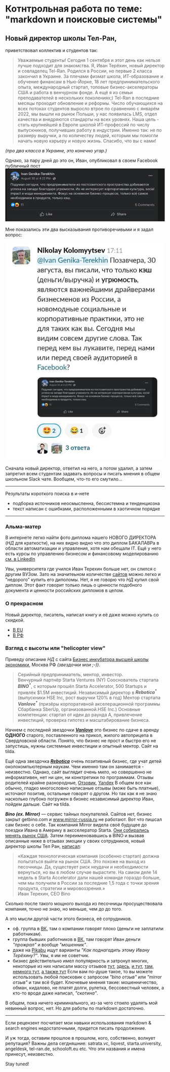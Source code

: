# Котнтрольная работа по теме: "markdown и поисковые системы"

## Новый директор школы Тел-Ран,

приветствовал коллектив и студентов так:
> Уважаемые студенты!
> Сегодня 1 сентября и этот день как нельзя лучше подходит для знакомства.
> Я, Иван Терёхин, новый директор и совладелец Tel-Ran. Родился в России, но первые 2 класса закончил в Украине. За плечами физмат школа, ИТ-образование и обучение финансам в Нью-Йорке, 18 лет предпринимательского опыта, международный стартап, топовые бизнес-акселераторы США и работа в венчурном фонде. А ещё я из семьи преподавателей в нескольких поколениях;)
> Tel-Ran в последние месяцы проходит обновление и реформы. Число обучающихся на всех потоках студентов выросло втрое по сравнению с январём 2022, мы вышли на рынок Польши, у нас появилась LMS, отдел качества и внедряются стандарты на всех уровнях. Наша цель - стать крупнейшей в Европе школой ИТ-профессий по числу выпускников, получивших работу в индустрии. Именно так: не по размеру выручки, а по количеству людей, которым мы помогли начать новую карьеру и новую жизнь.
> Спасибо, что вы с нами!

*(про два класса в Украине, это конечно угар.)*

Однако, за пару дней до это он, Иван, опубликовал в своем Facebook публичный пост  
![публичный пост](/Screenshot_2022-09-01.png)

Мне показались эти два высказывания противоречивыми и я задал вопрос:  

![вопрос из Slack](/2022-09-02_11.43.31.jpg)

Сначала новый директор, ответил на него, а потом удалил, а затем запретил всем студентам задавать вопросы и писать мнения в общем школьном Slack чате. Вообщем, что-то его смутило...

---

Результаты короткого поиска в и-нете

- подборка источников неосмысленна, бессистемна и тенденциозна
- текст написан с ошибками, расположенными в хаотичном порядке

---

### Альма-матер

В интернете легко найти фото диплома нашего НОВОГО ДИРЕКТОРА (*НД* для краткости), на них видно видно что это диплом БАКАЛАВРа в области автоматизации и управления, хотя нам обещали IT. Ещё у него есть курсы по управлению бизнесом и финансовому моделированию [см. в LinkedIn](https://www.linkedin.com/in/ivan-genika-terekhin-1614a0111/)
  
Увы, университета где учился Иван Терехин больше нет, он слился с другим ВУЗом. Зато на значитеьном количестве [сайтов](https://www.google.com/search?q=%D1%83%D0%BD%D0%B8%D0%B2%D0%B5%D1%80%D1%81%D0%B8%D1%82%D0%B5%D1%82+%D0%B8%D0%BD%D0%B6%D0%B5%D0%BD%D0%B5%D1%80%D0%BD%D0%BE%D0%B9+%D1%8D%D0%BA%D0%BE%D0%BB%D0%BE%D0%B3%D0%B8%D0%B8+%D0%B4%D0%B8%D0%BF%D0%BB%D0%BE%D0%BC) можно легко и "недорого" купить его диполомы. Нет, я не говорю что *НД* купил свой диплом. Этот факт говорит только лишь о ценности подобного документа и ценности российских дипломов в целом.

### О прекрасном

Новый директор, писатель, написал книгу и её даже можно купить со скидкой.

- [В EU](https://domknigi.eu/catalog/knigi/ekonomika-biznes/delovaya-literatura-pravo-psikhologiya/beskonechnyy-startap/)  
- [В РФ](https://www.labirint.ru/books/816373/)

### Взгляд с высоты или "helicopter view"

Приведу описание *НД* с сайта [Бизнес инкубатора выcшей школы экономики](https://inc.hse.ru/tpost/7b988emoys-ivan-teryohin), Москва РФ *(звездочки мои ;-))*.
> Серийный предприниматель, ментор, инвестор.  
> Венчурный партнёр Starta Ventures (NY)
> Сооснователь стартапа ***BINO<sup>\*</sup>***, с которым прошёл Starta Accelerator, 500 Startups и привлёк $1.5M инвестиций. Независимый директор в ***Rebotica<sup>\*</sup>*** (выпускники HSE Inc, рост выручки 120% в год)
> Ментор стартапа ***Vanlove<sup>\*</sup>*** (призёры корпоративной акселерационной программы Сбарбанка  SberUp, организованной.HSE Inc.)
> Основные компетенции: стартап от идеи до раунда А, привлечение инвестиций, проверка гипотез и масштабирование бизнеса.

Начнем с последней звездочки ***[Vanlove](https://van-l.ru/#)*** это бизнес по сдаче в аренду **ОДНОГО** старого, поставленного на прикол, жилого автоприцепа в Свердловской области. Понято, что бизнес не прост и быстро его не запустишь, нужны системные инвестиции и опытный ментор. Сайт на tilda.

Ещё одна звездочка ***[Rebotica](https://rebotica.ru/)*** очень позитивный бизнес, где учат детей околокомпьютерным наукам. Чем именно там он занимается - неизвестно. Однако, сайт выглядит очень мило, но совершенно не информативен, нет ни цен, ни конктретики по программам. Отзывы родителей крайне разнородные, [Отзовик](https://otzovik.com/reviews/klub_rebotica_russia_moscow/), [Yandex](https://yandex.ru/maps/org/rebotica/125472243236/reviews/?ll=37.583775%2C55.803160&z=14) В общем все как обычно, гладко многословно написаные отзывы (може быть платные), источают позитив, остальные говорят о другом. Но так как я не знаю насколько глубоко погружен в бизнес независимый директор Иван, пойдем дальше. Сайт на tilda.

***Bino (ex. Mirror)*** — сервис тайных покупателей. Сайтов нет, бизнес закрыт getbino.com и www.mirror-russia.ru не работают. Вот что пишсал сам бизнес о себе. Так компания Mirror видела своё будущее до поездки Ивана в Америку в аксселератор Starta. [Они собирались менять рынок США](http://www.press-release.ru/branches/internet/32643b668bd3d/). Затем переименовавшись в BINO и вызвав описанные ниже в отзывах эмоции у своих сотрудников, новый директор школы Тел Ран, [написал](https://inventure.com.ua/news/ukraine/akselerator-starta-zavershaet-priem-zayavok-na-uchastie-v-zimnem-nabore-startapov):
> «Каждая технологическая компания (особенно стартап) должна попытаться выйти на рынок США. Это похоже на выход из песочницы. Да, существует риск неудачи и необходимости вернуться, но вы в любом случае вырастите. На самом деле 14 недель в Starta Accelerator дали нашей команде гораздо больше, чем мы получили в России за последние 1,5 года с точки зрения продукта, стратегии и мировоззрения.»  
> Иван Терехин, CEO Bino

Сколько после такого мощного выхода из песочницы просуществовала компания, точно не знаю, но меньше, чем до до того.

А это мысли другой части этого бизнеса, её сотрудников.

- оф. группа в [ВК](https://vk.com/binocx), там о компании говорят плохо (деньги не заплатили работникам).
- группа бывших работников в [ВК](https://vk.com/wall-30591188_121947), там говорят Иван деньги *"прожрал"* и вообще *"мошенник"*.
- даже на [Pikabu](https://pikabu.ru/story/obmanuli_taynyikh_pokupateley_ishchem_vladeltsev_sayta_mirror_russia_5666985) ищут варианты *"Как поднагадить этому Ивану Терёхину?"*. Увы, я им не советчик.
- бизнес действительно имел популярность и затронул многих, некоторые из них написали массу отзывов  [тут](https://retwork.com/reviews/), [здесь](https://www.yell.ru/moscow/com/miror-rossiya_9759946/), [ и тут](https://antijob.net/black_list/bino_c__ooo__bino_si_eks_), [там](https://pravda-sotrudnikov.ru/company/mirror-russia), [немного тут](https://tipworker.com/otzyvy-sotrudnikov/bino), [а также тут](https://tipworker.com/otzyvy-sotrudnikov/bino) Если вам по-душе такое, то вы можете использовать любой поисковик с запросом *"bino отзыв"* или *"mirror отзыв"* и там всё будет. Ключевые мнения такие: мошенничество, обман, кидалово, не платят долги, рулетка, бессовестный человек, а кто-то вроде даже написал, *"скотина"*.

В общем, пока ничего криминального, из-за чего стоило удалять мой невинный вопрос, нет. Но для работы по markdown достаточно.

---

Если рецензент посчитает мои навыки использования markdown & search engines недостаточными, придется писать продолжение.

И уж тогда, оставим прошлое в прошлом, кого, собственно, волнует репутация? Важны дела сегдняшние: satrata.vc, liqvest, starta.university, angeldesk, tel-ran.de, schooloft.eu etc.
Что эти названия и имена принесут, неизвестно.

Stay tuned!
